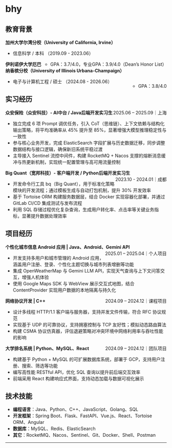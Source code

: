 # bhy
## 教育背景

**加州大学尔湾分校（University of California, Irvine）**  
- 信息科学 / 本科 （2019.09 - 2023.06）<span style="float:right"> 
    - GPA：3.7/4.0，专业GPA：3.9/4.0（Dean’s Honor List）</span>

**伊利诺伊大学厄巴纳香槟分校（University of Illinois Urbana-Champaign）**  
- 电子与计算机工程 / 硕士 （2024.08 - 2026.06）<span style="float:right"> 
    - GPA：3.8/4.0</span>

## 实习经历
**众安保险（众安科技）- AI中台 / Java后端开发实习生** <span style="float:right">2025.06 – 2025.09｜上海</span>
- 独立完成 6 项 Prompt 调优任务，引入 CoT（思维链）、上下文依赖与结构化输出策略，将平均准确率从 45% 提升至 85%，显著增强大模型推理稳定性与一致性
- 参与核心业务开发，完成 ElasticSearch 字段扩展与历史数据迁移，同步调整数据结构与接口逻辑，确保新旧系统平稳过渡
- 主导接入 Sentinel 流控中间件，构建 RocketMQ + Nacos 支撑的熔断消息缓冲与热更新机制，实现统一配置管理与高可用流量控制

**Big Quant（宽邦科技）- 客户端开发 / Python后端开发实习生** <span style="float:right">2023.10 - 2024.01｜成都</span>
- 开发命令行工具 bq（Big Quant），用于标准化策略模块的开发流程；通过模板生成与自动打包机制，提升 30% 开发效率
- 基于 Tortoise ORM 构建服务数据层，结合 Docker 实现容器化部署，并通过 GitLab CI/CD 集成测试与发布流程
- 利用 SQL 存储过程优化复杂查询，生成用户转化率、点击率等关键业务指标，显著提升数据处理效率

## 项目经历
**个性化城市信息 Android 应用 | Java、Android、Gemini API** <span style="float:right">2025.01 – 2025.04｜个人项目</span>  
- 开发支持多用户和城市管理的 Android 应用，涵盖用户注册、登录、个性化主题切换与城市列表增删等功能  
- 集成 OpenWeatherMap 与 Gemini LLM API，实现天气查询与上下文问答交互，增强人机体验  
- 使用 Google Maps SDK 与 WebView 展示交互式地图，结合 ContentProvider 实现用户数据的本地隔离与持久化  

**网络协议开发 | C++** <span style="float:right">2024.09 – 2024.12｜课程项目</span>  
- 设计多线程 HTTP/1.1 客户端与服务器，支持并发文件传输，符合 RFC 协议规范  
- 实现基于 UDP 的可靠协议，支持拥塞控制与 TCP 友好性；模拟动态路由算法
- 构建 CSMA 协议仿真器，评估退避策略对冲突环境中网络利用率与吞吐性能的影响  

**大学排名系统 | Python、MySQL、React** <span style="float:right">2024.09 – 2024.12｜团队项目</span>  
- 构建基于 Python + MySQL 的可扩展数据库系统，部署于 GCP，支持用户注册、搜索、筛选等功能  
- 编写高性能 RESTful API，优化 SQL 查询以提升前后端交互效率  
- 前端采用 React 构建响应式界面，支持动态加载与数据可视化展示  


## 技术技能
- **编程语言**：Java、Python、C++、JavaScript、Golang、SQL  
- **开发框架**：Spring Boot、Flask、FastAPI、Vue.js、React、Tortoise ORM、Angular  
- **数据库**：MySQL、Redis、ElasticSearch  
- **其它**：RocketMQ、Nacos、Sentinel、Git、Docker、Shell、Postman  
****
